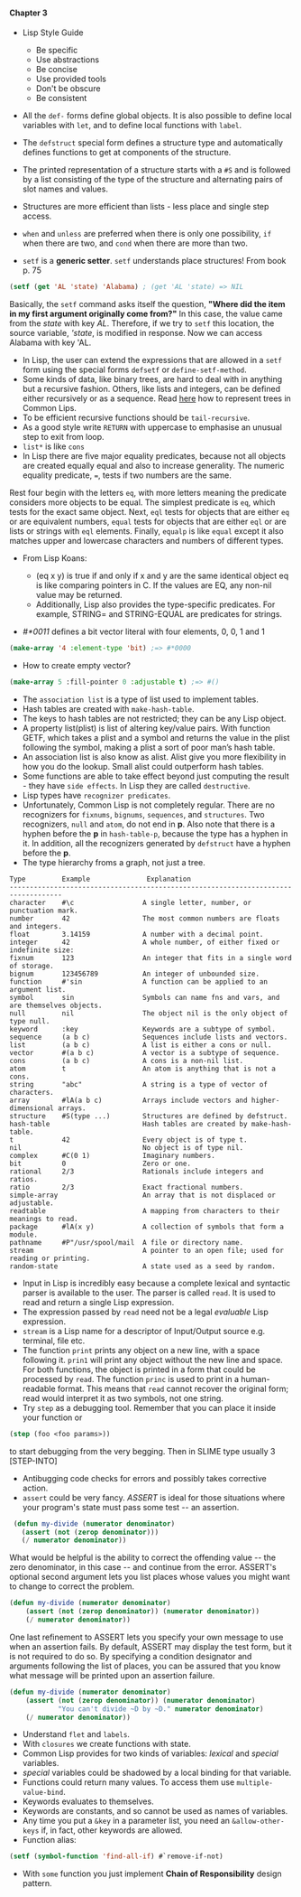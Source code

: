 #### Chapter 3

- Lisp Style Guide
  * Be specific
  * Use abstractions
  * Be concise
  * Use provided tools
  * Don't be obscure
  * Be consistent

- All the `def-` forms define global objects. It is also possible to define local variables
with `let`, and to define local functions with `label`.
- The `defstruct` special form defines a structure type and automatically defines functions
to get at components of the structure.
- The printed representation of a structure starts with a `#S` and is followed by a list
consisting of the type of the structure and alternating pairs of slot names and values.
- Structures are more efficient than lists - less place and single step access.
- `when` and `unless` are preferred when there is only one possibility, `if` when there are
two, and `cond` when there are more than two.
- `setf` is a **generic setter**. `setf` understands place structures! From book p. 75
``` cl
(setf (get 'AL 'state) 'Alabama) ; (get 'AL 'state) => NIL
```
Basically, the `setf` command asks itself the question,
**"Where did the item in my first argument originally come from?"**
In this case, the value came from the *state* with key *AL*. Therefore, if we try to
`setf` this location, the source variable, *'state*, is modified in response. Now we can
access Alabama with key 'AL.
- In Lisp, the user can extend the expressions that are allowed in a `setf` form using the
special forms `defsetf` or `define-setf-method`.
- Some kinds of data, like binary trees, are hard to deal with in anything but a
recursive fashion. Others, like lists and integers, can be defined either recursively or as
a sequence. Read [here](binary-tree.lisp) how to represent trees in Common Lips.
- To be efficient recursive functions should be `tail-recursive`.
- As a good style write `RETURN` with uppercase to emphasise an unusual step to exit from
loop.
- `list*` is like `cons`
- In Lisp there are five major equality predicates, because not all objects are created
equally equal and also to increase generality. The numeric equality predicate, `=`, tests
if two numbers are the same.

Rest four begin with the letters `eq`, with more letters meaning the predicate considers
more objects to be equal. The simplest predicate is `eq`, which tests for the exact same
object. Next, `eql` tests for objects that are either `eq` or are equivalent numbers,
`equal` tests for objects that are either `eql` or are lists or strings with `eql`
elements. Finally, `equalp` is like `equal` except it also matches upper and lowercase
characters and numbers of different types.
- From Lisp Koans:
  * (eq x y) is true if and only if x and y are the same identical object
    eq is like comparing pointers in C. If the values are EQ, any non-nil
    value may be returned.
  * Additionally, Lisp also provides the type-specific predicates.
    For example, STRING= and STRING-EQUAL are predicates for strings.

- _#*0011_ defines a bit vector literal with four elements, 0, 0, 1 and 1
``` cl
(make-array '4 :element-type 'bit) ;=> #*0000
```
- How to create empty vector?
``` cl
(make-array 5 :fill-pointer 0 :adjustable t) ;=> #()
```
- The `association list` is a type of list used to implement tables.
- Hash tables are created with `make-hash-table`.
- The keys to hash tables are not restricted; they can be any Lisp object.
- A property list(plist) is list of altering key/value pairs.
With function GETF, which takes a plist and a symbol and returns the value in the plist
following the symbol, making a plist a sort of poor man’s hash table.
- An association list is also know as alist.
Alist give you more flexibility in how you do the lookup. Small alist could outperform
hash tables.
- Some functions are able to take effect beyond just computing the result - they have
`side effects`. In Lisp they are called `destructive`.
- Lisp types have `recognizer predicates`.
- Unfortunately, Common Lisp is not completely regular. There are no recognizers
for `fixnums`, `bignums`, `sequences`, and `structures`. Two recognizers, `null` and `atom`,
do not end in **p**. Also note that there is a hyphen before the **p** in `hash-table-p`,
because the type has a hyphen in it. In addition, all the recognizers generated by
`defstruct` have a hyphen before the **p**.
- The type hierarchy froms a graph, not just a tree.

```
Type         Example              Explanation
-----------------------------------------------------------------------------------
character    #\c                 A single letter, number, or punctuation mark.
number       42                  The most common numbers are floats and integers.
float        3.14159             A number with a decimal point.
integer      42                  A whole number, of either fixed or indefinite size:
fixnum       123                 An integer that fits in a single word of storage.
bignum       123456789           An integer of unbounded size.
function     #'sin               A function can be applied to an argument list.
symbol       sin                 Symbols can name fns and vars, and are themselves objects.
null         nil                 The object nil is the only object of type null.
keyword      :key                Keywords are a subtype of symbol.
sequence     (a b c)             Sequences include lists and vectors.
list         (a b c)             A list is either a cons or null.
vector       #(a b c)            A vector is a subtype of sequence.
cons         (a b c)             A cons is a non-nil list.
atom         t                   An atom is anything that is not a cons.
string       "abc"               A string is a type of vector of characters.
array        #lA(a b c)          Arrays include vectors and higher-dimensional arrays.
structure    #S(type ...)        Structures are defined by defstruct.
hash-table                       Hash tables are created by make-hash-table.
t            42                  Every object is of type t.
nil                              No object is of type nil.
complex      #C(0 1)             Imaginary numbers.
bit          0                   Zero or one.
rational     2/3                 Rationals include integers and ratios.
ratio        2/3                 Exact fractional numbers.
simple-array                     An array that is not displaced or adjustable.
readtable                        A mapping from characters to their meanings to read.
package      #lA(x y)            A collection of symbols that form a module.
pathname     #P"/usr/spool/mail  A file or directory name.
stream                           A pointer to an open file; used for reading or printing.
random-state                     A state used as a seed by random.
```

- Input in Lisp is incredibly easy because a complete lexical and syntactic parser is
available to the user. The parser is called `read`. It is used to read and return a single
Lisp expression.
- The expression passed by `read` need not be a legal _evaluable_ Lisp expression.
- `stream` is a Lisp name for a descriptor of Input/Output source e.g. terminal, file etc.
- The function `print` prints any object on a new line, with a space following it. `prin1`
will print any object without the new line and space. For both functions, the object is
printed in a form that could be processed by `read`. The function `princ` is used to print
in a human-readable format. This means that `read` cannot recover the original form; read
would interpret it as two symbols, not one string.
- Try `step` as a debugging tool. Remember that you can place it inside your function or
```cl
(step (foo <foo params>))
```
to start debugging from the very begging. Then in SLIME type usually 3 [STEP-INTO]
- Antibugging code checks for errors and possibly takes corrective action.
- `assert` could be very fancy.
*ASSERT* is ideal for those situations where your program's state must pass some test --
 an assertion.

``` cl
 (defun my-divide (numerator denominator)
   (assert (not (zerop denominator)))
   (/ numerator denominator))
```
What would be helpful is the ability to correct the offending value -- the zero denominator,
in this case -- and continue from the error. ASSERT's optional second argument lets you list places
whose values you might want to change to correct the problem.

``` cl
(defun my-divide (numerator denominator)
    (assert (not (zerop denominator)) (numerator denominator))
    (/ numerator denominator))
```
One last refinement to ASSERT lets you specify your own message to use when an assertion
fails.  By default, ASSERT may display the test form, but it is not required to do so. By
specifying a condition designator and arguments following the list of places, you can be
assured that you know what message will be printed upon an assertion failure.

``` cl
(defun my-divide (numerator denominator)
    (assert (not (zerop denominator)) (numerator denominator)
            "You can't divide ~D by ~D." numerator denominator)
    (/ numerator denominator))
```

- Understand `flet` and `labels`.
- With `closures` we create functions with state.
- Common Lisp provides for two kinds of variables: _lexical_ and _special_ variables.
- _special_ variables could be shadowed by a local binding for that variable.
- Functions could return many values. To access them use `multiple-value-bind`.
- Keywords evaluates to themselves.
- Keywords are constants, and so cannot be used as names of variables.
- Any time you put a `&key` in a parameter list, you need an `&allow-other-keys` if, in
fact, other keywords are allowed.
- Function alias:
``` cl
(setf (symbol-function 'find-all-if) #`remove-if-not)
```
- With `some` function you just implement **Chain of Responsibility** design pattern.
